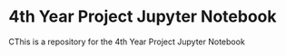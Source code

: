 # 4th Year Project Jupyter Notebook
CThis is a repository for the 4th Year Project Jupyter Notebook
